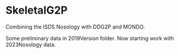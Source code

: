 # SkeletalG2P
Combining the ISDS Nosology with DDG2P and MONDO.

Some preliminary data in 2019Version folder.
Now starting work with 2023Nosology data.
